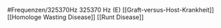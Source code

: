 #Frequenzen/325370Hz
325370 Hz (E)
[[Graft-versus-Host-Krankheit]]
[[Homologe Wasting Disease]]
[[Runt Disease]]